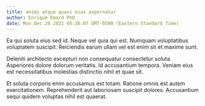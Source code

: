 ```yaml
---
title: animi atque quasi eius aspernatur
author: Enrique Emard PhD
date: Mon Dec 20 2021 05:36:07 GMT-0500 (Eastern Standard Time)
---
```

Ea qui soluta eius sed id. Neque vel quia qui est. Numquam voluptatibus voluptatem suscipit. Reiciendis earum ullam vel est enim sit et maxime sunt.

 Deleniti architecto excepturi non consequatur consectetur soluta. Asperiores dolore dolorum veritatis. Id accusantium tempora. Veniam eius est necessitatibus molestias distinctio nihil et quae sit.

 Et soluta corporis enim accusamus est totam. Ratione omnis est autem exercitationem. Reprehenderit aut laboriosam suscipit dolores. Accusantium sequi quidem voluptas nihil est quaerat.
